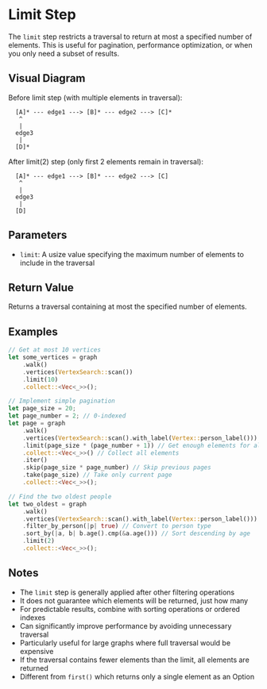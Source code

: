 # Limit Step

The `limit` step restricts a traversal to return at most a specified number of elements. This is useful for pagination, performance optimization, or when you only need a subset of results.

## Visual Diagram

Before limit step (with multiple elements in traversal):
```
  [A]* --- edge1 ---> [B]* --- edge2 ---> [C]*  
   ^                                         
   |                                         
  edge3                                       
   |                                         
  [D]*                                        
```

After limit(2) step (only first 2 elements remain in traversal):
```
  [A]* --- edge1 ---> [B]* --- edge2 ---> [C]  
   ^                                         
   |                                         
  edge3                                       
   |                                         
  [D]                                        
```

## Parameters

- `limit`: A usize value specifying the maximum number of elements to include in the traversal

## Return Value

Returns a traversal containing at most the specified number of elements.

## Examples

```rust
// Get at most 10 vertices
let some_vertices = graph
    .walk()
    .vertices(VertexSearch::scan())
    .limit(10)
    .collect::<Vec<_>>();

// Implement simple pagination
let page_size = 20;
let page_number = 2; // 0-indexed
let page = graph
    .walk()
    .vertices(VertexSearch::scan().with_label(Vertex::person_label()))
    .limit(page_size * (page_number + 1)) // Get enough elements for all pages up to current
    .collect::<Vec<_>>() // Collect all elements
    .iter()
    .skip(page_size * page_number) // Skip previous pages
    .take(page_size) // Take only current page
    .collect::<Vec<_>>();

// Find the two oldest people
let two_oldest = graph
    .walk()
    .vertices(VertexSearch::scan().with_label(Vertex::person_label()))
    .filter_by_person(|p| true) // Convert to person type
    .sort_by(|a, b| b.age().cmp(&a.age())) // Sort descending by age
    .limit(2)
    .collect::<Vec<_>>();
```

## Notes

- The `limit` step is generally applied after other filtering operations
- It does not guarantee which elements will be returned, just how many
- For predictable results, combine with sorting operations or ordered indexes
- Can significantly improve performance by avoiding unnecessary traversal
- Particularly useful for large graphs where full traversal would be expensive
- If the traversal contains fewer elements than the limit, all elements are returned
- Different from `first()` which returns only a single element as an Option